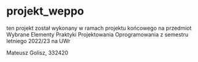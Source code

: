 # projekt_weppo
ten projekt został wykonany w ramach projektu końcowego na przedmiot Wybrane Elementy Praktyki Projektowania Oprogramowania z semestru letniego 2022/23 na UWr

Mateusz Golisz, 332420